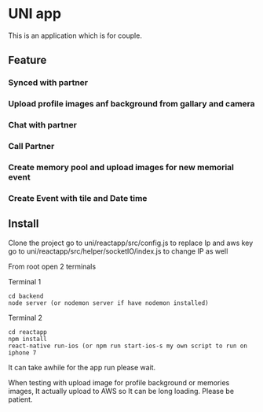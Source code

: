 # UNI app
This is an application which is for couple.

## Feature
### Synced with partner
### Upload profile images anf background from gallary and camera
### Chat with partner
### Call Partner
### Create memory pool and upload images for new memorial event
### Create Event with tile and Date time

## Install
Clone the project
go to uni/reactapp/src/config.js to replace Ip and aws key
go to uni/reactapp/src/helper/socketIO/index.js to change IP as well

From root open 2 terminals

Terminal 1

```
cd backend
node server (or nodemon server if have nodemon installed)
```

Terminal 2

```
cd reactapp
npm install
react-native run-ios (or npm run start-ios-s my own script to run on iphone 7

```

It can take awhile for the app run please wait.

When testing with upload image for profile background or memories images, It actually upload to AWS so It can be long loading. Please be patient.


